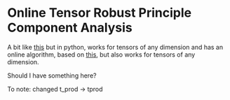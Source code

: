 # Online Tensor Robust Principle Component Analysis

A bit like [this](https://github.com/canyilu/Tensor-Robust-Principal-Component-Analysis-TRPCA) but in python, works for tensors of any dimension and has an online algorithm, based on [this](http://www.merl.com/publications/docs/TR2016-004.pdf), but also works for tensors of any dimension.

Should I have something here?

To note:
changed t_prod -> tprod